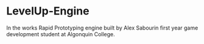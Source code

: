 # LevelUp-Engine
In the works Rapid Prototyping engine built by Alex Sabourin first year game development student at Algonquin College. 
